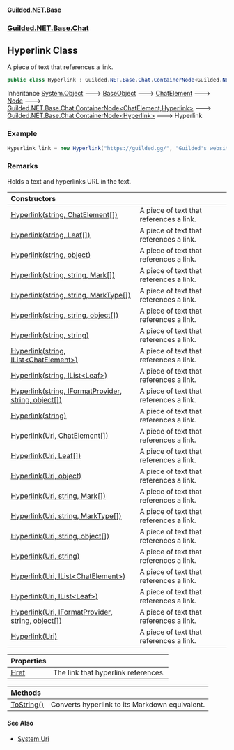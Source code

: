 #### [Guilded.NET.Base](Guilded_NET_Base.md 'Guilded.NET.Base')
### [Guilded.NET.Base.Chat](Guilded_NET_Base.md#Guilded_NET_Base_Chat 'Guilded.NET.Base.Chat')
## Hyperlink Class
A piece of text that references a link.  
```csharp
public class Hyperlink : Guilded.NET.Base.Chat.ContainerNode<Guilded.NET.Base.Chat.Hyperlink>
```

Inheritance [System.Object](https://docs.microsoft.com/en-us/dotnet/api/System.Object 'System.Object') &#129106; [BaseObject](BaseObject.md 'Guilded.NET.Base.BaseObject') &#129106; [ChatElement](ChatElement.md 'Guilded.NET.Base.Chat.ChatElement') &#129106; [Node](Node.md 'Guilded.NET.Base.Chat.Node') &#129106; [Guilded.NET.Base.Chat.ContainerNode&lt;](ContainerNode_T_R_.md 'Guilded.NET.Base.Chat.ContainerNode&lt;T,R&gt;')[ChatElement](ChatElement.md 'Guilded.NET.Base.Chat.ChatElement')[,](ContainerNode_T_R_.md 'Guilded.NET.Base.Chat.ContainerNode&lt;T,R&gt;')[Hyperlink](Hyperlink.md 'Guilded.NET.Base.Chat.Hyperlink')[&gt;](ContainerNode_T_R_.md 'Guilded.NET.Base.Chat.ContainerNode&lt;T,R&gt;') &#129106; [Guilded.NET.Base.Chat.ContainerNode&lt;](ContainerNode_T_.md 'Guilded.NET.Base.Chat.ContainerNode&lt;T&gt;')[Hyperlink](Hyperlink.md 'Guilded.NET.Base.Chat.Hyperlink')[&gt;](ContainerNode_T_.md 'Guilded.NET.Base.Chat.ContainerNode&lt;T&gt;') &#129106; Hyperlink  
### Example
```csharp
Hyperlink link = new Hyperlink("https://guilded.gg/", "Guilded's website");  
```
### Remarks
Holds a text and hyperlinks URL in the text.  

| Constructors | |
| :--- | :--- |
| [Hyperlink(string, ChatElement[])](Hyperlink_Hyperlink(string_ChatElement__).md 'Guilded.NET.Base.Chat.Hyperlink.Hyperlink(string, Guilded.NET.Base.Chat.ChatElement[])') | A piece of text that references a link.<br/> |
| [Hyperlink(string, Leaf[])](Hyperlink_Hyperlink(string_Leaf__).md 'Guilded.NET.Base.Chat.Hyperlink.Hyperlink(string, Guilded.NET.Base.Chat.Leaf[])') | A piece of text that references a link.<br/> |
| [Hyperlink(string, object)](Hyperlink_Hyperlink(string_object).md 'Guilded.NET.Base.Chat.Hyperlink.Hyperlink(string, object)') | A piece of text that references a link.<br/> |
| [Hyperlink(string, string, Mark[])](Hyperlink_Hyperlink(string_string_Mark__).md 'Guilded.NET.Base.Chat.Hyperlink.Hyperlink(string, string, Guilded.NET.Base.Chat.Mark[])') | A piece of text that references a link.<br/> |
| [Hyperlink(string, string, MarkType[])](Hyperlink_Hyperlink(string_string_MarkType__).md 'Guilded.NET.Base.Chat.Hyperlink.Hyperlink(string, string, Guilded.NET.Base.Chat.MarkType[])') | A piece of text that references a link.<br/> |
| [Hyperlink(string, string, object[])](Hyperlink_Hyperlink(string_string_object__).md 'Guilded.NET.Base.Chat.Hyperlink.Hyperlink(string, string, object[])') | A piece of text that references a link.<br/> |
| [Hyperlink(string, string)](Hyperlink_Hyperlink(string_string).md 'Guilded.NET.Base.Chat.Hyperlink.Hyperlink(string, string)') | A piece of text that references a link.<br/> |
| [Hyperlink(string, IList&lt;ChatElement&gt;)](Hyperlink_Hyperlink(string_IList_ChatElement_).md 'Guilded.NET.Base.Chat.Hyperlink.Hyperlink(string, System.Collections.Generic.IList&lt;Guilded.NET.Base.Chat.ChatElement&gt;)') | A piece of text that references a link.<br/> |
| [Hyperlink(string, IList&lt;Leaf&gt;)](Hyperlink_Hyperlink(string_IList_Leaf_).md 'Guilded.NET.Base.Chat.Hyperlink.Hyperlink(string, System.Collections.Generic.IList&lt;Guilded.NET.Base.Chat.Leaf&gt;)') | A piece of text that references a link.<br/> |
| [Hyperlink(string, IFormatProvider, string, object[])](Hyperlink_Hyperlink(string_IFormatProvider_string_object__).md 'Guilded.NET.Base.Chat.Hyperlink.Hyperlink(string, System.IFormatProvider, string, object[])') | A piece of text that references a link.<br/> |
| [Hyperlink(string)](Hyperlink_Hyperlink(string).md 'Guilded.NET.Base.Chat.Hyperlink.Hyperlink(string)') | A piece of text that references a link.<br/> |
| [Hyperlink(Uri, ChatElement[])](Hyperlink_Hyperlink(Uri_ChatElement__).md 'Guilded.NET.Base.Chat.Hyperlink.Hyperlink(System.Uri, Guilded.NET.Base.Chat.ChatElement[])') | A piece of text that references a link.<br/> |
| [Hyperlink(Uri, Leaf[])](Hyperlink_Hyperlink(Uri_Leaf__).md 'Guilded.NET.Base.Chat.Hyperlink.Hyperlink(System.Uri, Guilded.NET.Base.Chat.Leaf[])') | A piece of text that references a link.<br/> |
| [Hyperlink(Uri, object)](Hyperlink_Hyperlink(Uri_object).md 'Guilded.NET.Base.Chat.Hyperlink.Hyperlink(System.Uri, object)') | A piece of text that references a link.<br/> |
| [Hyperlink(Uri, string, Mark[])](Hyperlink_Hyperlink(Uri_string_Mark__).md 'Guilded.NET.Base.Chat.Hyperlink.Hyperlink(System.Uri, string, Guilded.NET.Base.Chat.Mark[])') | A piece of text that references a link.<br/> |
| [Hyperlink(Uri, string, MarkType[])](Hyperlink_Hyperlink(Uri_string_MarkType__).md 'Guilded.NET.Base.Chat.Hyperlink.Hyperlink(System.Uri, string, Guilded.NET.Base.Chat.MarkType[])') | A piece of text that references a link.<br/> |
| [Hyperlink(Uri, string, object[])](Hyperlink_Hyperlink(Uri_string_object__).md 'Guilded.NET.Base.Chat.Hyperlink.Hyperlink(System.Uri, string, object[])') | A piece of text that references a link.<br/> |
| [Hyperlink(Uri, string)](Hyperlink_Hyperlink(Uri_string).md 'Guilded.NET.Base.Chat.Hyperlink.Hyperlink(System.Uri, string)') | A piece of text that references a link.<br/> |
| [Hyperlink(Uri, IList&lt;ChatElement&gt;)](Hyperlink_Hyperlink(Uri_IList_ChatElement_).md 'Guilded.NET.Base.Chat.Hyperlink.Hyperlink(System.Uri, System.Collections.Generic.IList&lt;Guilded.NET.Base.Chat.ChatElement&gt;)') | A piece of text that references a link.<br/> |
| [Hyperlink(Uri, IList&lt;Leaf&gt;)](Hyperlink_Hyperlink(Uri_IList_Leaf_).md 'Guilded.NET.Base.Chat.Hyperlink.Hyperlink(System.Uri, System.Collections.Generic.IList&lt;Guilded.NET.Base.Chat.Leaf&gt;)') | A piece of text that references a link.<br/> |
| [Hyperlink(Uri, IFormatProvider, string, object[])](Hyperlink_Hyperlink(Uri_IFormatProvider_string_object__).md 'Guilded.NET.Base.Chat.Hyperlink.Hyperlink(System.Uri, System.IFormatProvider, string, object[])') | A piece of text that references a link.<br/> |
| [Hyperlink(Uri)](Hyperlink_Hyperlink(Uri).md 'Guilded.NET.Base.Chat.Hyperlink.Hyperlink(System.Uri)') | A piece of text that references a link.<br/> |

| Properties | |
| :--- | :--- |
| [Href](Hyperlink_Href.md 'Guilded.NET.Base.Chat.Hyperlink.Href') | The link that hyperlink references.<br/> |

| Methods | |
| :--- | :--- |
| [ToString()](Hyperlink_ToString().md 'Guilded.NET.Base.Chat.Hyperlink.ToString()') | Converts hyperlink to its Markdown equivalent.<br/> |
#### See Also
- [System.Uri](https://docs.microsoft.com/en-us/dotnet/api/System.Uri 'System.Uri')
